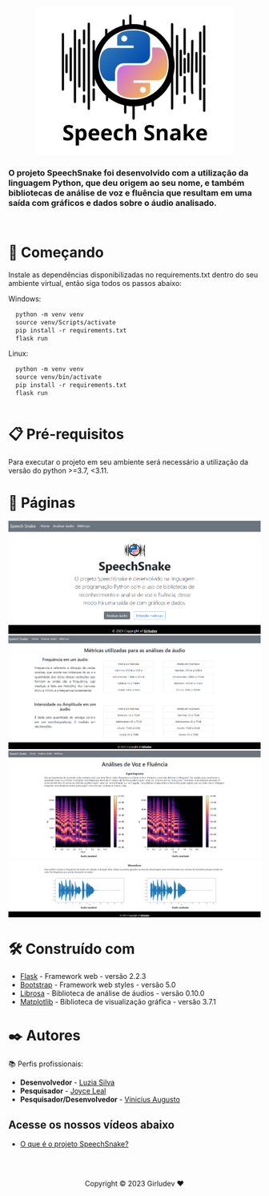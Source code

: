 <center>
<img src="docs/images/pages/speechsnake.png" width="400">
</center>

### O projeto SpeechSnake foi desenvolvido com a utilização da linguagem Python, que deu origem ao seu nome, e também bibliotecas de análise de voz e fluência que resultam em uma saída com gráficos e dados sobre o áudio analisado.

</br>

# 🚀 Começando

Instale as dependências disponibilizadas no requirements.txt dentro do seu ambiente virtual, então siga todos os passos abaixo:

Windows:

```
  python -m venv venv
  source venv/Scripts/activate
  pip install -r requirements.txt
  flask run

```

Linux:

```
  python -m venv venv
  source venv/bin/activate
  pip install -r requirements.txt
  flask run
  
```
# 📋 Pré-requisitos

Para executar o projeto em seu ambiente será necessário a utilização da versão do python >=3.7, <3.11.

# 📃 Páginas

![Alt text](docs/images/pages/home.png)
![Alt text](docs/images/pages/metrics.png)
![Alt text](docs/images/pages/analytics_one.png)
![Alt text](docs/images/pages/analytics_two.png)

# 🛠️ Construído com

- [Flask](https://flask.palletsprojects.com/) - Framework web - versão 2.2.3
- [Bootstrap](https://getbootstrap.com/) - Framework web styles - versão 5.0
- [Librosa](https://librosa.org/doc/latest/index.html) - Biblioteca de análise de áudios - versão 0.10.0
- [Matplotlib](https://matplotlib.org/) - Biblioteca de visualização gráfica - versão 3.7.1



# ✒️ Autores

📚 Perfis profissionais:

- **Desenvolvedor** - [Luzia Silva](https://github.com/Luzia-Silva)
- **Pesquisador** - [Joyce Leal](https://www.linkedin.com/in/joyce-lebedasi/)
- **Pesquisador/Desenvolvedor** - [Vinicius Augusto](https://www.linkedin.com/in/vinissilva/)

## Acesse os nossos vídeos abaixo

- [O que é o projeto SpeechSnake?](https://www.youtube.com/watch?v=ayURn4ZPUwU)


<br>
<br>
 <Center>
      <p>Copyright © 2023 Girludev ❤️</p>
    
 </Center>
